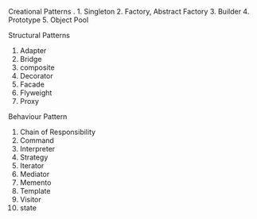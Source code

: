 Creational Patterns
. 1. Singleton
  2. Factory, Abstract Factory 
  3. Builder 
  4. Prototype
  5. Object Pool 

Structural Patterns 
  1. Adapter 
2.  Bridge
3. composite
4. Decorator
5. Facade
6. Flyweight
7. Proxy

Behaviour Pattern
 1. Chain of Responsibility 
2.  Command 
3. Interpreter
4. Strategy
5. Iterator
6. Mediator 
7. Memento
8. Template
9. Visitor
10. state
